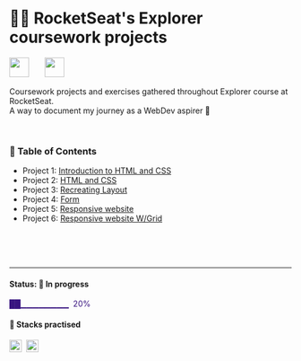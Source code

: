 # 👨‍🚀 RocketSeat's Explorer coursework projects


<img src="https://www.rocketseat.com.br/_next/image?url=%2Fassets%2Flogos%2Frocketseat.svg&w=256&q=100" height="35">&nbsp;&nbsp;&nbsp;&nbsp;&nbsp;&nbsp; <img src="https://www.rocketseat.com.br/_next/image?url=%2Fassets%2Flogos%2Fexplorer.svg&w=256&q=75" height="35">&nbsp;

Coursework projects and exercises gathered throughout Explorer course at RocketSeat.  
A way to document my journey as a WebDev aspirer 🚀

<br/>

### 📌 Table of Contents

- Project 1: [Introduction to HTML and CSS](./project01)
- Project 2: [HTML and CSS](./project02)
- Project 3: [Recreating Layout](./project03)
- Project 4: [Form](./project04)
- Project 5: [Responsive website](./project05)
- Project 6: [Responsive website W/Grid](./project06)

<br/>
<br/>
<br/>

---

#### Status: 🚧 In progress

<p style="color:#381480"> ██▁▁▁▁▁▁▁▁ &nbsp;20% </p>

#### 🧰 Stacks practised

<img src="https://img.shields.io/badge/CSS3-381480?style=flat&logo=css3" alt="css3 Badge" height="22">&nbsp;
<img src="https://img.shields.io/badge/HTML5-381480?style=flat&logo=html5" alt="html5 Badge" height="22">&nbsp;
